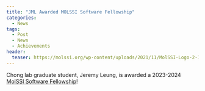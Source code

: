 ```yaml
---
title: "JML Awarded MOLSSI Software Fellowship"
categories:
  - News
tags:
  - Post
  - News
  - Achievements
header:
  teaser: https://molssi.org/wp-content/uploads/2021/11/MolSSI-Logo-2-1-1252x800.jpg
---
```

Chong lab graduate student, Jeremy Leung, is awarded a 2023-2024 [MolSSI Software Fellowship](https://molssi.org/introducing-molssis-2023-24-software-fellows/)!
